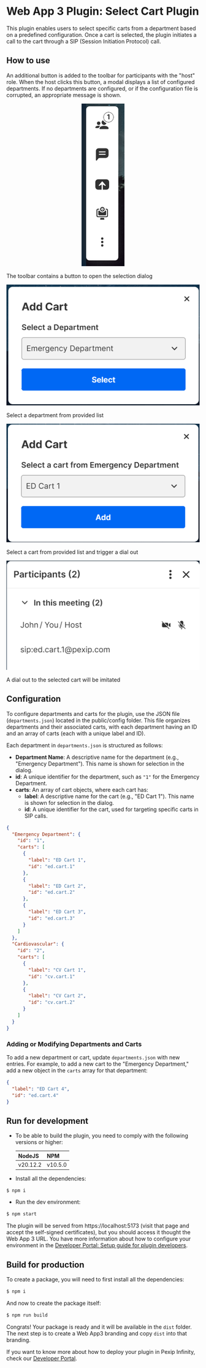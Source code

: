 # Web App 3 Plugin: Select Cart Plugin

This plugin enables users to select specific carts from a department based on a
predefined configuration. Once a cart is selected, the plugin initiates a call
to the cart through a SIP (Session Initiation Protocol) call.

## How to use

An additional button is added to the toolbar for participants with the "host"
role. When the host clicks this button, a modal displays a list of configured
departments. If no departments are configured, or if the configuration file is
corrupted, an appropriate message is shown.

<div align='center'>

![add cart video button](./docs/images/toolbar.png)

</div>

The toolbar contains a button to open the selection dialog

<div align='center'>

![select department](./docs/images/department_selection.png)

</div>

Select a department from provided list

<div align='center'>

![select cart](./docs/images/cart_selection.png)

</div>

Select a cart from provided list and trigger a dial out

<div align='center'>

![dial out](./docs/images/dial_out.png)

</div>

A dial out to the selected cart will be imitated

## Configuration

To configure departments and carts for the plugin, use the JSON file
(`departments.json`) located in the public/config folder. This file organizes
departments and their associated carts, with each department having an ID and an
array of carts (each with a unique label and ID).

Each department in `departments.json` is structured as follows:

- **Department Name**: A descriptive name for the department (e.g., "Emergency
  Department"). This name is shown for selection in the dialog.
- **id**: A unique identifier for the department, such as `"1"` for the
  Emergency Department.
- **carts**: An array of cart objects, where each cart has:
  - **label**: A descriptive name for the cart (e.g., "ED Cart 1"). This name is shown for selection in the dialog.
  - **id**: A unique identifier for the cart, used for targeting specific carts in SIP calls.


```json
{
  "Emergency Department": {
    "id": "1",
    "carts": [
      {
        "label": "ED Cart 1",
        "id": "ed.cart.1"
      },
      {
        "label": "ED Cart 2",
        "id": "ed.cart.2"
      },
      {
        "label": "ED Cart 3",
        "id": "ed.cart.3"
      }
    ]
  },
  "Cardiovascular": {
    "id": "2",
    "carts": [
      {
        "label": "CV Cart 1",
        "id": "cv.cart.1"
      },
      {
        "label": "CV Cart 2",
        "id": "cv.cart.2"
      }
    ]
  }
}
```
### Adding or Modifying Departments and Carts

To add a new department or cart, update `departments.json` with new entries. For example, to add a new cart to the "Emergency Department," add a new object in the `carts` array for that department:

```json
{
  "label": "ED Cart 4",
  "id": "ed.cart.4"
}
```

## Run for development

- To be able to build the plugin, you need to comply with the following versions
  or higher:

  | NodeJS   | NPM     |
  | -------- | ------- |
  | v20.12.2 | v10.5.0 |

- Install all the dependencies:

```bash
$ npm i
```

- Run the dev environment:

```bash
$ npm start
```

The plugin will be served from https://localhost:5173 (visit that page and
accept the self-signed certificates), but you should access it thought the Web
App 3 URL. You have more information about how to configure your environment in
the
[Developer Portal: Setup guide for plugin developers](https://developer.pexip.com/docs/plugins/webapp-3/setup-guide-for-plugin-developers).

## Build for production

To create a package, you will need to first install all the dependencies:

```bash
$ npm i
```

And now to create the package itself:

```bash
$ npm run build
```

Congrats! Your package is ready and it will be available in the `dist` folder.
The next step is to create a Web App3 branding and copy `dist` into that
branding.

If you want to know more about how to deploy your plugin in Pexip Infinity,
check our [Developer Portal](https://developer.pexip.com).
